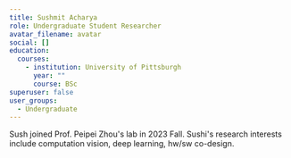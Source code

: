```yaml
---
title: Sushmit Acharya 
role: Undergraduate Student Researcher
avatar_filename: avatar
social: []
education:
  courses:
    - institution: University of Pittsburgh
      year: ""
      course: BSc
superuser: false
user_groups:
  - Undergraduate
---
```

Sush joined Prof. Peipei Zhou's lab in 2023 Fall. Sushi's research interests include computation vision, deep learning, hw/sw co-design.
